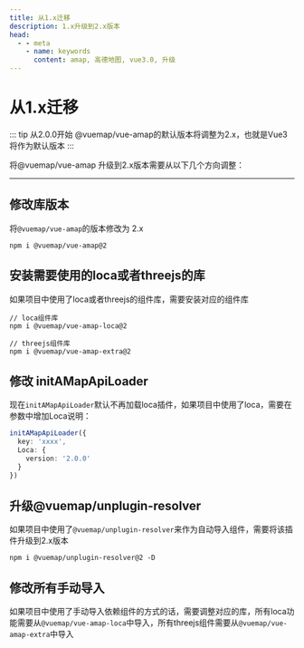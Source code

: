 ```yaml
---
title: 从1.x迁移
description: 1.x升级到2.x版本
head:
  - - meta
    - name: keywords
      content: amap, 高德地图, vue3.0, 升级
---
```


# 从1.x迁移

::: tip
从2.0.0开始 @vuemap/vue-amap的默认版本将调整为2.x，也就是Vue3将作为默认版本
:::

将@vuemap/vue-amap 升级到2.x版本需要从以下几个方向调整：

---

## 修改库版本

将``@vuemap/vue-amap``的版本修改为 2.x
```shell
npm i @vuemap/vue-amap@2
```

## 安装需要使用的loca或者threejs的库

如果项目中使用了loca或者threejs的组件库，需要安装对应的组件库

```shell
// loca组件库
npm i @vuemap/vue-amap-loca@2

// threejs组件库
npm i @vuemap/vue-amap-extra@2
```


## 修改 initAMapApiLoader

现在``initAMapApiLoader``默认不再加载loca插件，如果项目中使用了loca，需要在参数中增加Loca说明：
````typescript
initAMapApiLoader({
  key: 'xxxx',
  Loca: {
    version: '2.0.0'
  }
})
````

## 升级@vuemap/unplugin-resolver

如果项目中使用了```@vuemap/unplugin-resolver```来作为自动导入组件，需要将该插件升级到2.x版本

```shell
npm i @vuemap/unplugin-resolver@2 -D
```

## 修改所有手动导入

如果项目中使用了手动导入依赖组件的方式的话，需要调整对应的库，所有loca功能需要从``@vuemap/vue-amap-loca``中导入，所有threejs组件需要从``@vuemap/vue-amap-extra``中导入

